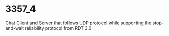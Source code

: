 # 3357_4
 Chat Client and Server that follows UDP protocol while supporting the stop-and-wait reliability protocol from RDT 3.0
